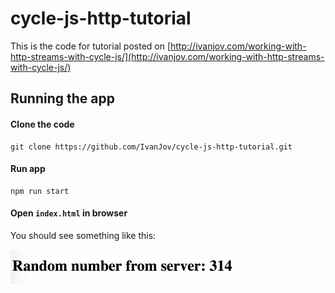 # cycle-js-http-tutorial
This is the code for tutorial posted on [http://ivanjov.com/working-with-http-streams-with-cycle-js/](http://ivanjov.com/working-with-http-streams-with-cycle-js/)

## Running the app
#### Clone the code 
```
git clone https://github.com/IvanJov/cycle-js-http-tutorial.git
```

#### Run app
```
npm run start
```

#### Open `index.html` in browser

You should see something like this:

![example](https://raw.githubusercontent.com/IvanJov/cycle-js-http-tutorial/master/example.gif)